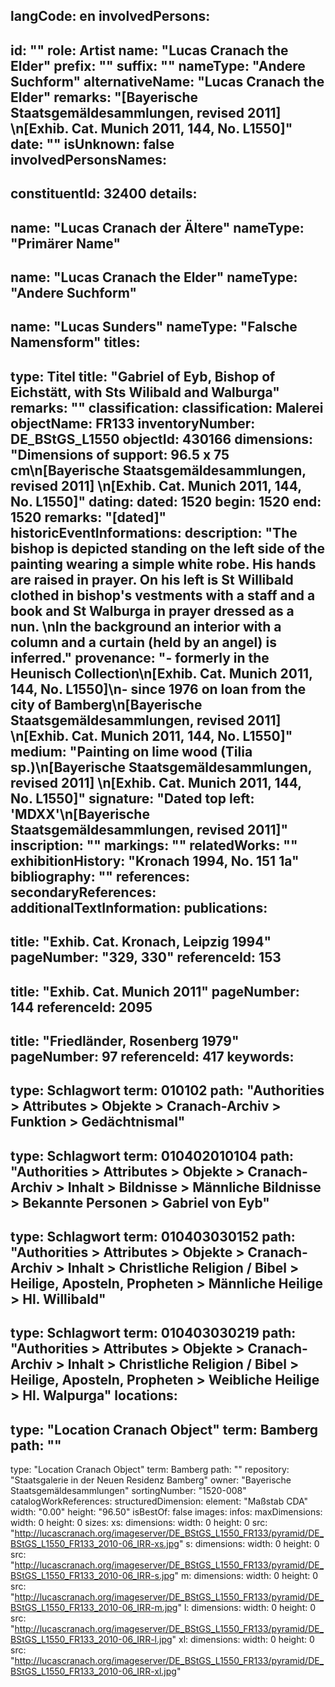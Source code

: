langCode: en
involvedPersons: 
 - 
   id: ""
  role: Artist
  name: "Lucas Cranach the Elder"
  prefix: ""
  suffix: ""
  nameType: "Andere Suchform"
  alternativeName: "Lucas Cranach the Elder"
  remarks: "[Bayerische Staatsgemäldesammlungen, revised 2011] \n[Exhib. Cat. Munich 2011, 144, No. L1550]"
  date: ""
  isUnknown: false
involvedPersonsNames: 
 - 
   constituentId: 32400
  details: 
   - 
   name: "Lucas Cranach der Ältere"
    nameType: "Primärer Name"
   - 
   name: "Lucas Cranach the Elder"
    nameType: "Andere Suchform"
   - 
   name: "Lucas Sunders"
    nameType: "Falsche Namensform"
titles: 
 - 
   type: Titel
  title: "Gabriel of Eyb, Bishop of Eichstätt, with Sts Wilibald and Walburga"
  remarks: ""
classification: 
 classification: Malerei
objectName: FR133
inventoryNumber: DE_BStGS_L1550
objectId: 430166
dimensions: "Dimensions of support: 96.5 x 75 cm\n[Bayerische Staatsgemäldesammlungen, revised 2011] \n[Exhib. Cat. Munich 2011, 144, No. L1550]"
dating: 
 dated: 1520
 begin: 1520
 end: 1520
 remarks: "[dated]"
 historicEventInformations: 
description: "The bishop is depicted standing on the left side of the painting wearing a simple white robe. His hands are raised in prayer. On his left is St Willibald clothed in bishop's vestments with a staff and a book and St Walburga in prayer dressed as a nun. \nIn the background an interior with a column and a curtain (held by an angel) is inferred."
provenance: "- formerly in the Heunisch Collection\n[Exhib. Cat. Munich 2011, 144, No. L1550]\n- since 1976 on loan from the city of Bamberg\n[Bayerische Staatsgemäldesammlungen, revised 2011] \n[Exhib. Cat. Munich 2011, 144, No. L1550]"
medium: "Painting on lime wood (Tilia sp.)\n[Bayerische Staatsgemäldesammlungen, revised 2011] \n[Exhib. Cat. Munich 2011, 144, No. L1550]"
signature: "Dated top left: 'MDXX'\n[Bayerische Staatsgemäldesammlungen, revised 2011]"
inscription: ""
markings: ""
relatedWorks: ""
exhibitionHistory: "Kronach 1994, No. 151 1a"
bibliography: ""
references: 
secondaryReferences: 
additionalTextInformation: 
publications: 
 - 
   title: "Exhib. Cat. Kronach, Leipzig 1994"
  pageNumber: "329, 330"
  referenceId: 153
 - 
   title: "Exhib. Cat. Munich 2011"
  pageNumber: 144
  referenceId: 2095
 - 
   title: "Friedländer, Rosenberg 1979"
  pageNumber: 97
  referenceId: 417
keywords: 
 - 
   type: Schlagwort
  term: 010102
  path: "Authorities > Attributes > Objekte > Cranach-Archiv > Funktion > Gedächtnismal"
 - 
   type: Schlagwort
  term: 010402010104
  path: "Authorities > Attributes > Objekte > Cranach-Archiv > Inhalt > Bildnisse > Männliche Bildnisse > Bekannte Personen > Gabriel von Eyb"
 - 
   type: Schlagwort
  term: 010403030152
  path: "Authorities > Attributes > Objekte > Cranach-Archiv > Inhalt > Christliche Religion / Bibel > Heilige, Aposteln, Propheten > Männliche Heilige > Hl. Willibald"
 - 
   type: Schlagwort
  term: 010403030219
  path: "Authorities > Attributes > Objekte > Cranach-Archiv > Inhalt > Christliche Religion / Bibel > Heilige, Aposteln, Propheten > Weibliche Heilige > Hl. Walpurga"
locations: 
 - 
   type: "Location Cranach Object"
  term: Bamberg
  path: ""
 - 
   type: "Location Cranach Object"
  term: Bamberg
  path: ""
repository: "Staatsgalerie in der Neuen Residenz Bamberg"
owner: "Bayerische Staatsgemäldesammlungen"
sortingNumber: "1520-008"
catalogWorkReferences: 
structuredDimension: 
 element: "Maßstab CDA"
 width: "0.00"
 height: "96.50"
isBestOf: false
images: 
 infos: 
  maxDimensions: 
   width: 0
   height: 0
 sizes: 
  xs: 
   dimensions: 
    width: 0
    height: 0
   src: "http://lucascranach.org/imageserver/DE_BStGS_L1550_FR133/pyramid/DE_BStGS_L1550_FR133_2010-06_IRR-xs.jpg"
  s: 
   dimensions: 
    width: 0
    height: 0
   src: "http://lucascranach.org/imageserver/DE_BStGS_L1550_FR133/pyramid/DE_BStGS_L1550_FR133_2010-06_IRR-s.jpg"
  m: 
   dimensions: 
    width: 0
    height: 0
   src: "http://lucascranach.org/imageserver/DE_BStGS_L1550_FR133/pyramid/DE_BStGS_L1550_FR133_2010-06_IRR-m.jpg"
  l: 
   dimensions: 
    width: 0
    height: 0
   src: "http://lucascranach.org/imageserver/DE_BStGS_L1550_FR133/pyramid/DE_BStGS_L1550_FR133_2010-06_IRR-l.jpg"
  xl: 
   dimensions: 
    width: 0
    height: 0
   src: "http://lucascranach.org/imageserver/DE_BStGS_L1550_FR133/pyramid/DE_BStGS_L1550_FR133_2010-06_IRR-xl.jpg"